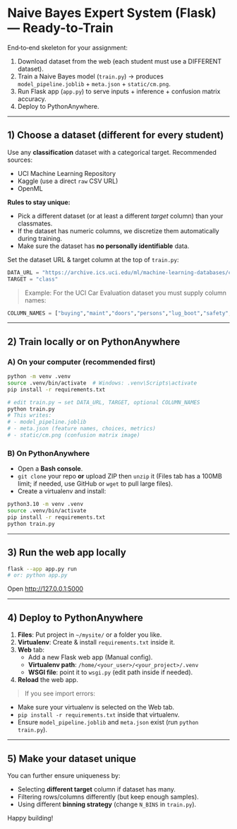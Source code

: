 # Naive Bayes Expert System (Flask) — Ready-to-Train

End‑to‑end skeleton for your assignment:
1) Download dataset from the web (each student must use a DIFFERENT dataset).
2) Train a Naive Bayes model (`train.py`) → produces `model_pipeline.joblib` + `meta.json` + `static/cm.png`.
3) Run Flask app (`app.py`) to serve inputs + inference + confusion matrix accuracy.
4) Deploy to PythonAnywhere.

---

## 1) Choose a dataset (different for every student)

Use any **classification** dataset with a categorical target. Recommended sources:
- UCI Machine Learning Repository
- Kaggle (use a direct `raw` CSV URL)
- OpenML

**Rules to stay unique:**
- Pick a different dataset (or at least a different *target* column) than your classmates.
- If the dataset has numeric columns, we discretize them automatically during training.
- Make sure the dataset has **no personally identifiable** data.

Set the dataset URL & target column at the top of `train.py`:
```python
DATA_URL = "https://archive.ics.uci.edu/ml/machine-learning-databases/car/car.data"
TARGET = "class"
```

> Example: For the UCI Car Evaluation dataset you must supply column names:
```python
COLUMN_NAMES = ["buying","maint","doors","persons","lug_boot","safety","class"]
```

---

## 2) Train locally or on PythonAnywhere

### A) On your computer (recommended first)
```bash
python -m venv .venv
source .venv/bin/activate  # Windows: .venv\Scripts\activate
pip install -r requirements.txt

# edit train.py → set DATA_URL, TARGET, optional COLUMN_NAMES
python train.py
# This writes:
# - model_pipeline.joblib
# - meta.json (feature names, choices, metrics)
# - static/cm.png (confusion matrix image)
```

### B) On PythonAnywhere
- Open a **Bash console**.
- `git clone` your repo **or** upload ZIP then `unzip` it (Files tab has a 100MB limit; if needed, use GitHub or `wget` to pull large files).
- Create a virtualenv and install:
```bash
python3.10 -m venv .venv
source .venv/bin/activate
pip install -r requirements.txt
python train.py
```

---

## 3) Run the web app locally
```bash
flask --app app.py run
# or: python app.py
```

Open http://127.0.0.1:5000

---

## 4) Deploy to PythonAnywhere

1. **Files**: Put project in `~/mysite/` or a folder you like.
2. **Virtualenv**: Create & install `requirements.txt` inside it.
3. **Web** tab:
   - Add a new Flask web app (Manual config).
   - **Virtualenv path**: `/home/<your_user>/<your_project>/.venv`
   - **WSGI file**: point it to `wsgi.py` (edit path inside if needed).
4. **Reload** the web app.

> If you see import errors:
- Make sure your virtualenv is selected on the Web tab.
- `pip install -r requirements.txt` inside that virtualenv.
- Ensure `model_pipeline.joblib` and `meta.json` exist (run `python train.py`).

---

## 5) Make your dataset unique

You can further ensure uniqueness by:
- Selecting **different target** column if dataset has many.
- Filtering rows/columns differently (but keep enough samples).
- Using different **binning strategy** (change `N_BINS` in `train.py`).

Happy building!
